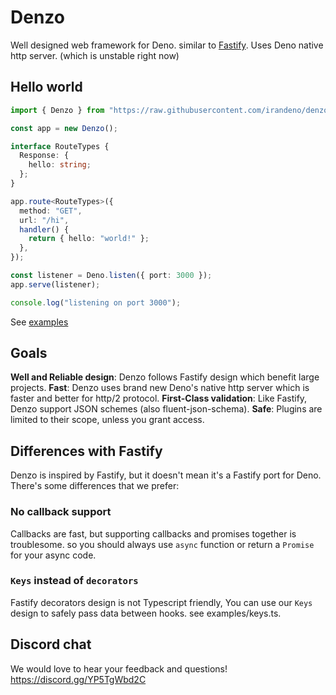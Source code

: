 # Denzo

Well designed web framework for Deno. similar to
[Fastify](https://github.com/fastify/fastify). Uses Deno native http server.
(which is unstable right now)

## Hello world

```ts
import { Denzo } from "https://raw.githubusercontent.com/irandeno/denzo/main/mod.ts";

const app = new Denzo();

interface RouteTypes {
  Response: {
    hello: string;
  };
}

app.route<RouteTypes>({
  method: "GET",
  url: "/hi",
  handler() {
    return { hello: "world!" };
  },
});

const listener = Deno.listen({ port: 3000 });
app.serve(listener);

console.log("listening on port 3000");
```

See [examples](https://github.com/erfanium/denzo/tree/main/examples)

## Goals

**Well and Reliable design**: Denzo follows Fastify design which benefit large
projects. **Fast**: Denzo uses brand new Deno's native http server which is
faster and better for http/2 protocol. **First-Class validation**: Like Fastify,
Denzo support JSON schemes (also fluent-json-schema). **Safe**: Plugins are
limited to their scope, unless you grant access.

## Differences with Fastify

Denzo is inspired by Fastify, but it doesn't mean it's a Fastify port for Deno.
There's some differences that we prefer:

### No callback support

Callbacks are fast, but supporting callbacks and promises together is
troublesome. so you should always use `async` function or return a `Promise` for
your async code.

### `Keys` instead of `decorators`

Fastify decorators design is not Typescript friendly, You can use our `Keys`
design to safely pass data between hooks. see examples/keys.ts.

## Discord chat

We would love to hear your feedback and questions! https://discord.gg/YP5TgWbd2C

